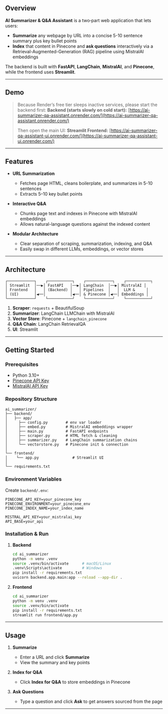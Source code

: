 
## Overview

**AI Summarizer & Q\&A Assistant** is a two‐part web application that lets users:

* **Summarize** any webpage by URL into a concise 5-10 sentence summary plus key bullet points
* **Index** that content in Pinecone and **ask questions** interactively via a Retrieval-Augmented-Generation (RAG) pipeline using MistralAI embeddings

The backend is built with **FastAPI**, **LangChain**, **MistralAI**, and **Pinecone**, while the frontend uses **Streamlit**.

---

## Demo

> Because Render’s free tier sleeps inactive services, please start the backend first:
> **Backend (starts slowly on cold start):**
> [https://ai-summarizer-qa-assistant.onrender.com/](https://ai-summarizer-qa-assistant.onrender.com/)
>
> Then open the main UI:
> **Streamlit Frontend:**
> [https://ai-summarizer-qa-assistant-ui.onrender.com/](https://ai-summarizer-qa-assistant-ui.onrender.com/)

---

## Features

* **URL Summarization**

  * Fetches page HTML, cleans boilerplate, and summarizes in 5-10 sentences
  * Extracts 5–10 key bullet points
* **Interactive Q\&A**

  * Chunks page text and indexes in Pinecone with MistralAI embeddings
  * Allows natural-language questions against the indexed content
* **Modular Architecture**

  * Clear separation of scraping, summarization, indexing, and Q\&A
  * Easily swap in different LLMs, embeddings, or vector stores

---

## Architecture

```
┌────────────┐    ┌───────────┐    ┌────────────┐    ┌───────────┐
│ Streamlit  │──▶│ FastAPI   │──▶│ LangChain  │──▶│ MistralAI │
│ Frontend   │   │ (Backend) │   │ Pipelines  │   │  LLM &     │
│ (UI)       │◀──│           │◀──│ & Pinecone │◀──│ Embeddings │
└────────────┘    └───────────┘    └────────────┘    └───────────┘
```

1. **Scraper**: `requests` + BeautifulSoup
2. **Summarizer**: LangChain LLMChain with MistralAI
3. **Vector Store**: Pinecone + `langchain_pinecone`
4. **Q\&A Chain**: LangChain RetrievalQA
5. **UI**: Streamlit

---

## Getting Started

### Prerequisites

* Python 3.10+
* [Pinecone API Key](https://www.pinecone.io/)
* [MistralAI API Key](https://mistral.ai/)

### Repository Structure

```
ai_summarizer/
├── backend/
│   ├── app/
│     ├── config.py        # env var loader
│     ├── embed.py         # MistralAI embeddings wrapper
│     ├── main.py          # FastAPI endpoints
│     ├── scraper.py       # HTML fetch & cleaning
│     ├── summarizer.py    # LangChain summarization chains
│     └── vectorstore.py   # Pinecone init & connection
│   
└── frontend/
│    └── app.py               # Streamlit UI
│    
└── requirements.txt
```

### Environment Variables

Create `backend/.env`:

```dotenv
PINECONE_API_KEY=your_pinecone_key
PINECONE_ENVIRONMENT=your_pinecone_env
PINECONE_INDEX_NAME=your_index_name

MISTRAL_API_KEY=your_mistralai_key
API_BASE=your_api
```

### Installation & Run

1. **Backend**

   ```bash
   cd ai_summarizer
   python -m venv .venv
   source .venv/bin/activate      # macOS/Linux
   .venv\Scripts\activate         # Windows
   pip install -r requirements.txt
   uvicorn backend.app.main:app --reload --app-dir .
   ```

2. **Frontend**

   ```bash
   cd ai_summarizer
   python -m venv .venv
   source .venv/bin/activate
   pip install -r requirements.txt
   streamlit run frontend/app.py
   ```

---

## Usage

1. **Summarize**

   * Enter a URL and click **Summarize**
   * View the summary and key points
2. **Index for Q\&A**

   * Click **Index for Q\&A** to store embeddings in Pinecone
3. **Ask Questions**

   * Type a question and click **Ask** to get answers sourced from the page

---


